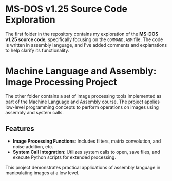 # MS-DOS v1.25 Source Code Exploration

The first folder in the repository contains my exploration of the **MS-DOS v1.25 source code**, specifically focusing on the `COMMAND.ASM` file. The code is written in assembly language, and I've added comments and explanations to help clarify its functionality.


# Machine Language and Assembly: Image Processing Project

The other folder contains a set of image processing tools implemented as part of the Machine Language and Assembly course. The project applies low-level programming concepts to perform operations on images using assembly and system calls.

## Features

- **Image Processing Functions**: Includes filters, matrix convolution, and noise addition, etc.
- **System Call Integration**: Utilizes system calls to open, save files, and execute Python scripts for extended processing.

This project demonstrates practical applications of assembly language in manipulating images at a low level.
